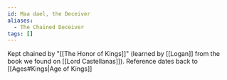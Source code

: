 ```yaml
---
id: Maa dael, the Deceiver
aliases:
  - The Chained Deceiver
tags: []
---
```

Kept chained by "[[The Honor of Kings]]" (learned by [[Logan]] from the book we found on [[Lord Castellanas]]). Reference dates back to [[Ages#Kings|Age of Kings]]